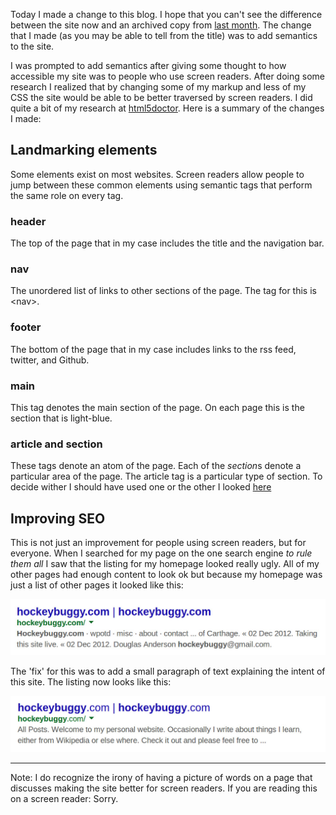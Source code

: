 
Today I made a change to this blog. I hope that you can't see the difference
between the site now and an archived copy from [last month][archive]. The
change that I made (as you may be able to tell from the title) was to add
semantics to the site.

I was prompted to add semantics after giving some thought to how accessible my
site was to people who use screen readers. After doing some research I realized
that by changing some of my markup and less of my CSS the site would be able to
be better traversed by screen readers. I did quite a bit of my research at
[html5doctor][html5doc]. Here is a summary of the changes I made:

## Landmarking elements

Some elements exist on most websites. Screen readers allow people to jump
between these common elements using semantic tags that perform the same role on
every tag.

### header

The top of the page that in my case includes the title and the navigation bar.

### nav

The unordered list of links to other sections of the page. The tag for this is
\<nav\>.

### footer

The bottom of the page that in my case includes links to the rss feed, twitter,
and Github.

### main

This tag denotes the main section of the page. On each page this is the section
that is light-blue.

### article and section

These tags denote an atom of the page. Each of the *section*s denote a
particular area of the page. The article tag is a particular type of section.
To decide wither I should have used one or the other I looked [here][artVsSec]

## Improving SEO

This is not just an improvement for people using screen readers, but for
everyone. When I searched for my page on the one search engine *to rule them
all* I saw that the listing for my homepage looked really ugly. All of my other
pages had enough content to look ok but because my homepage was just a list of
other pages it looked like this:

![Image of my homepage's Google results before the change][SEOimage_before]

The 'fix' for this was to add a small paragraph of text explaining the intent
of this site. The listing now looks like this:

![Image of my homepage's Google results after the change][SEOimage_after]

---------

Note: I do recognize the irony of having a picture of words on a page that
discusses making the site better for screen readers. If you are reading this on
a screen reader: Sorry.


[archive]: https://web.archive.org/web/20140517102136/http://hockeybuggy.com/
[html5doc]: https://html5doctor.com/
[aria]: https://developer.mozilla.org/en-US/docs/Web/Accessibility/ARIA
[artVsSec]: http://www.brucelawson.co.uk/2010/html5-articles-and-sections-whats-the-difference/

[SEOimage_before]: /static/img/SEO_before.jpg
[SEOimage_after]: /static/img/SEO_after.jpg
